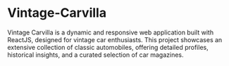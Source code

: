 # Vintage-Carvilla
Vintage Carvilla is a dynamic and responsive web application built with ReactJS, designed for vintage car enthusiasts. This project showcases an extensive collection of classic automobiles, offering detailed profiles, historical insights, and a curated selection of car magazines.
